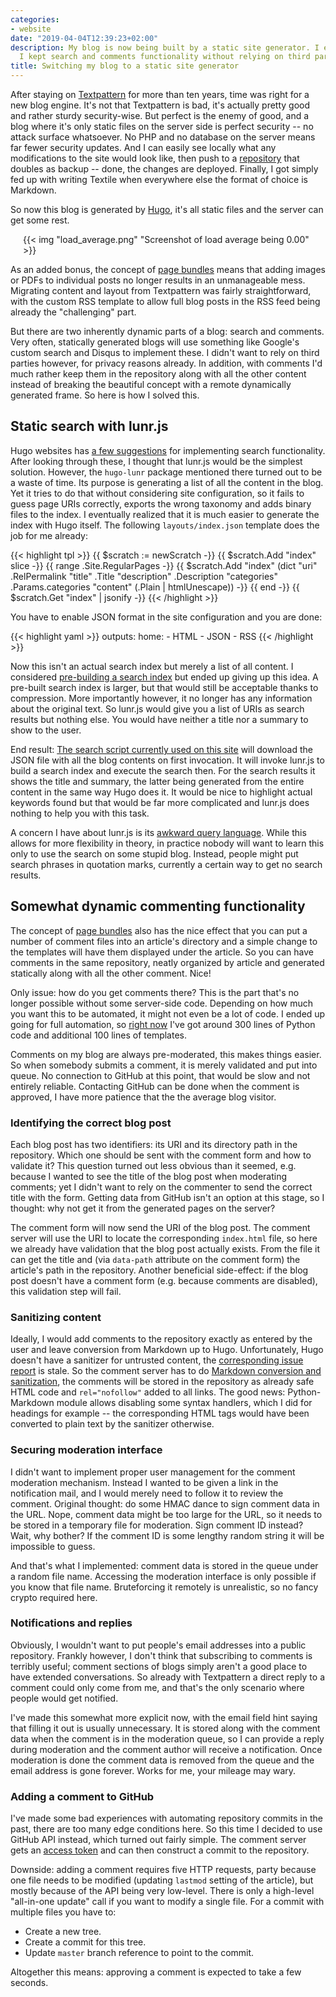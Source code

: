 ```yaml
---
categories:
- website
date: "2019-04-04T12:39:23+02:00"
description: My blog is now being built by a static site generator. I explain how
  I kept search and comments functionality without relying on third parties.
title: Switching my blog to a static site generator
---
```


After staying on [Textpattern](https://textpattern.com/) for more than ten years, time was right for a new blog engine. It's not that Textpattern is bad, it's actually pretty good and rather sturdy security-wise. But perfect is the enemy of good, and a blog where it's only static files on the server side is perfect security -- no attack surface whatsoever. No PHP and no database on the server means far fewer security updates. And I can easily see locally what any modifications to the site would look like, then push to a [repository](https://github.com/palant/palant.de) that doubles as backup -- done, the changes are deployed. Finally, I got simply fed up with writing Textile when everywhere else the format of choice is Markdown.

So now this blog is generated by [Hugo](https://gohugo.io/), it's all static files and the server can get some rest.

<p style="margin-left: 20px; margin-right: 20px;">{{< img "load_average.png" "Screenshot of load average being 0.00" >}}</p>

As an added bonus, the concept of [page bundles](https://gohugo.io/content-management/page-bundles/) means that adding images or PDFs to individual posts no longer results in an unmanageable mess. Migrating content and layout from Textpattern was fairly straightforward, with the custom RSS template to allow full blog posts in the RSS feed being already the "challenging" part.

But there are two inherently dynamic parts of a blog: search and comments. Very often, statically generated blogs will use something like Google's custom search and Disqus to implement these. I didn't want to rely on third parties however, for privacy reasons already. In addition, with comments I'd much rather keep them in the repository along with all the other content instead of breaking the beautiful concept with a remote dynamically generated frame. So here is how I solved this.

## Static search with lunr.js

Hugo websites has [a few suggestions](https://gohugo.io/tools/search/) for implementing search functionality. After looking through these, I thought that lunr.js would be the simplest solution. However, the `hugo-lunr` package mentioned there turned out to be a waste of time. Its purpose is generating a list of all the content in the blog. Yet it tries to do that without considering site configuration, so it fails to guess page URIs correctly, exports the wrong taxonomy and adds binary files to the index. I eventually realized that it is much easier to generate the index with Hugo itself. The following `layouts/index.json` template does the job for me already:

{{< highlight tpl >}}
{{ $scratch := newScratch -}}
{{ $scratch.Add "index" slice -}}
{{ range .Site.RegularPages -}}
  {{ $scratch.Add "index" (dict "uri" .RelPermalink
                                "title" .Title
                                "description" .Description
                                "categories" .Params.categories
                                "content" (.Plain | htmlUnescape)) -}}
{{ end -}}
{{ $scratch.Get "index" | jsonify -}}
{{< /highlight >}}

You have to enable JSON format in the site configuration and you are done:

{{< highlight yaml >}}
outputs:
  home:
    - HTML
    - JSON
    - RSS
{{< /highlight >}}

Now this isn't an actual search index but merely a list of all content. I considered [pre-building a search index](https://lunrjs.com/guides/index_prebuilding.html) but ended up giving up this idea. A pre-built search index is larger, but that would still be acceptable thanks to compression. More importantly however, it no longer has any information about the original text. So lunr.js would give you a list of URIs as search results but nothing else. You would have neither a title nor a summary to show to the user.

End result: [The search script currently used on this site](https://github.com/palant/palant.de/blob/63b4c8181757983be7fed7cb7a826bb753551a82/static/js/lunr-init.js) will download the JSON file with all the blog contents on first invocation. It will invoke lunr.js to build a search index and execute the search then. For the search results it shows the title and summary, the latter being generated from the entire content in the same way Hugo does it. It would be nice to highlight actual keywords found but that would be far more complicated and lunr.js does nothing to help you with this task.

A concern I have about lunr.js is its [awkward query language](https://lunrjs.com/guides/searching.html). While this allows for more flexibility in theory, in practice nobody will want to learn this only to use the search on some stupid blog. Instead, people might put search phrases in quotation marks, currently a certain way to get no search results.

## Somewhat dynamic commenting functionality

The concept of [page bundles](https://gohugo.io/content-management/page-bundles/) also has the nice effect that you can put a number of comment files into an article's directory and a simple change to the templates will have them displayed under the article. So you can have comments in the same repository, neatly organized by article and generated statically along with all the other comment. Nice!

Only issue: how do you get comments there? This is the part that's no longer possible without some server-side code. Depending on how much you want this to be automated, it might not even be a lot of code. I ended up going for full automation, so [right now](https://github.com/palant/palant.de_commentserver) I've got around 300 lines of Python code and additional 100 lines of templates.

Comments on my blog are always pre-moderated, this makes things easier. So when somebody submits a comment, it is merely validated and put into queue. No connection to GitHub at this point, that would be slow and not entirely reliable. Contacting GitHub can be done when the comment is approved, I have more patience that the the average blog visitor.

### Identifying the correct blog post

Each blog post has two identifiers: its URI and its directory path in the repository. Which one should be sent with the comment form and how to validate it? This question turned out less obvious than it seemed, e.g. because I wanted to see the title of the blog post when moderating comments; yet I didn't want to rely on the commenter to send the correct title with the form. Getting data from GitHub isn't an option at this stage, so I thought: why not get it from the generated pages on the server?

The comment form will now send the URI of the blog post. The comment server will use the URI to locate the corresponding `index.html` file, so here we already have validation that the blog post actually exists. From the file it can get the title and (via `data-path` attribute on the comment form) the article's path in the repository. Another beneficial side-effect: if the blog post doesn't have a comment form (e.g. because comments are disabled), this validation step will fail.

### Sanitizing content

Ideally, I would add comments to the repository exactly as entered by the user and leave conversion from Markdown up to Hugo. Unfortunately, Hugo doesn't have a sanitizer for untrusted content, the [corresponding issue report](https://github.com/gohugoio/hugo/issues/1457) is stale. So the comment server has to do [Markdown conversion and sanitization](https://github.com/palant/palant.de_commentserver/blob/ef950d053156294dbd21883a01c4121fd28d4800/format.py), the comments will be stored in the repository as already safe HTML code and `rel="nofollow"` added to all links. The good news: Python-Markdown module allows disabling some syntax handlers, which I did for headings for example -- the corresponding HTML tags would have been converted to plain text by the sanitizer otherwise.

### Securing moderation interface

I didn't want to implement proper user management for the comment moderation mechanism. Instead I wanted to be given a link in the notification mail, and I would merely need to follow it to review the comment. Original thought: do some HMAC dance to sign comment data in the URL. Nope, comment data might be too large for the URL, so it needs to be stored in a temporary file for moderation. Sign comment ID instead? Wait, why bother? If the comment ID is some lengthy random string it will be impossible to guess.

And that's what I implemented: comment data is stored in the queue under a random file name. Accessing the moderation interface is only possible if you know that file name. Bruteforcing it remotely is unrealistic, so no fancy crypto required here.

### Notifications and replies

Obviously, I wouldn't want to put people's email addresses into a public repository. Frankly however, I don't think that subscribing to comments is terribly useful; comment sections of blogs simply aren't a good place to have extended conversations. So already with Textpattern a direct reply to a comment could only come from me, and that's the only scenario where people would get notified.

I've made this somewhat more explicit now, with the email field hint saying that filling it out is usually unnecessary. It is stored along with the comment data when the comment is in the moderation queue, so I can provide a reply during moderation and the comment author will receive a notification. Once moderation is done the comment data is removed from the queue and the email address is gone forever. Works for me, your mileage may wary.

### Adding a comment to GitHub

I've made some bad experiences with automating repository commits in the past, there are too many edge conditions here. So this time I decided to use GitHub API instead, which turned out fairly simple. The comment server gets an [access token](https://github.com/settings/tokens) and can then construct a commit to the repository.

Downside: adding a comment requires five HTTP requests, party because one file needs to be modified (updating `lastmod` setting of the article), but mostly because of the API being very low-level. There is only a high-level "all-in-one update" call if you want to modify a single file. For a commit with multiple files you have to:

* Create a new tree.
* Create a commit for this tree.
* Update `master` branch reference to point to the commit.

Altogether this means: approving a comment is expected to take a few seconds.
